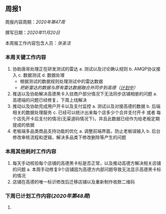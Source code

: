 ## 周报1 ##

周报内容周期：*2020年第47周*

撰写日期：*2020年11月20日*

本周报工作内容包含人员：*张圣洁*

### 本周关键工作内容 ###

1. 协助唐哥处理正在研发测试的雷达
   a. 测试以及讨论确认规则
   b. AMQP协议接入
   c. 数据测试
   d. 数据处理
     - 根据测试的数据规则处理测试中的雷达数据
     - *把新雷达的数据与原有雷达数据融合并同步到高德（<u>计划中</u>）*
2. 推送以及协助解决高德黑卡入驻商户部分情况下无法同步店铺相册的问题
   a. 高德端的问题已经修复，下周上线解决
3. 推动以及协助完成用户开卡以及支付监控
   a. 测试以及对接高德的数据
   b. 后端相关的数据处理服务
   c. 已经可以统计出来每个店多少个合并支付开卡 或者 每个店先开卡后支付的情况(无渠道码情况下)，并且此数据已经作为给老板定期提成的依据
4. 老板端多品类商品支持功能的优化
   a. 调整前端界面，防止老板误输入
   b. 后台修改审核流程和逻辑，解决多品类下修改删除等产生的问题

### 本周其他耗时工作内容 ###
1. 每天手动核验每个店铺的高德黑卡标是否正常，以及推动高德方解决相关店铺的问题
   a. 本周手动修复9个店铺因为高德方内部问题导致无法显示高德黑卡标的情况
2. 店铺在高德的唯一标识修改后迁移店铺以及重新制作收款二维码


### 下周已计划工作内容(*2020年第48周*)
1. 




